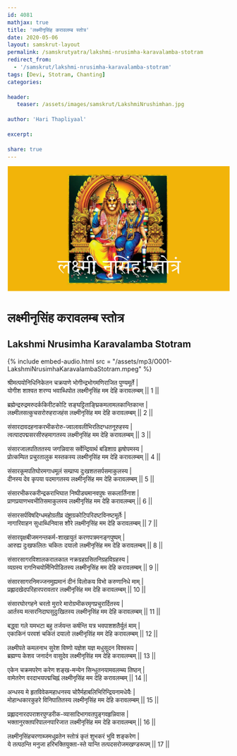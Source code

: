 ```yaml
---    
id: 4081    
mathjax: true    
title: 'लक्ष्मीनृसिंह करावलम्ब स्तोत्र'    
date: 2020-05-06    
layout: samskrut-layout 
permalink: /samskrutyatra/lakshmi-nrusimha-karavalamba-stotram
redirect_from: 
  - '/samskrut/lakshmi-nrusimha-karavalamba-stotram'
tags: [Devi, Stotram, Chanting]    
categories:    
    
header:    
   teaser: /assets/images/samskrut/LakshmiNrushimhan.jpg    
    
author: 'Hari Thapliyaal'    
    
excerpt:    
    
share: true    
---    
```

    
![](/assets/images/samskrut/LakshmiNrushimhan.jpg)    
    
# लक्ष्मीनृसिंह करावलम्ब स्तोत्र     
## Lakshmi Nrusimha Karavalamba Stotram    
    
{% include embed-audio.html src = "/assets/mp3/O001-LakshmiNrusimhaKaravalambaStotram.mpeg" %}     
    
    
    
श्रीमत्पयोनिधिनिकेतन चक्रपाणे भोगीन्द्रभोगमणिराजित पुण्यमूर्ते |    
योगीश शाश्वत शरण्य भवाब्धिपोत लक्ष्मीनृसिंह मम देहि करावलम्बम् || 1 ||    
    
ब्रह्मेन्द्ररुद्रमरुदर्ककिरीटकोटि सङ्घट्टिताङ्घ्रिकमलामलकान्तिकान्त |    
लक्ष्मीलसत्कुचसरोरुहराजहंस लक्ष्मीनृसिंह मम देहि करावलम्बम् || 2 ||    
    
संसारदावदहनाकरभीकरोरु-ज्वालावलीभिरतिदग्धतनूरुहस्य |    
त्वत्पादपद्मसरसीरुहमागतस्य लक्ष्मीनृसिंह मम देहि करावलम्बम् || 3 ||    
    
संसारजालपतिततस्य जगन्निवास सर्वेन्द्रियार्थ बडिशाग्र झषोपमस्य |    
प्रोत्कम्पित प्रचुरतालुक मस्तकस्य लक्ष्मीनृसिंह मम देहि करावलम्बम् || 4 ||    
    
संसारकूमपतिघोरमगाधमूलं सम्प्राप्य दुःखशतसर्पसमाकुलस्य |    
दीनस्य देव कृपया पदमागतस्य लक्ष्मीनृसिंह मम देहि करावलम्बम् || 5 ||    
    
संसारभीकरकरीन्द्रकराभिघात निष्पीड्यमानवपुषः सकलार्तिनाश |    
प्राणप्रयाणभवभीतिसमाकुलस्य लक्ष्मीनृसिंह मम देहि करावलम्बम् || 6 ||    
    
संसारसर्पविषदिग्धमहोग्रतीव्र दंष्ट्राग्रकोटिपरिदष्टविनष्टमूर्तेः |    
नागारिवाहन सुधाब्धिनिवास शौरे लक्ष्मीनृसिंह मम देहि करावलम्बम् || 7 ||    
    
संसारवृक्षबीजमनन्तकर्म-शाखायुतं करणपत्रमनङ्गपुष्पम् |    
आरुह्य दुःखफलितः चकितः दयालो लक्ष्मीनृसिंह मम देहि करावलम्बम् || 8 ||    
    
संसारसागरविशालकरालकाल नक्रग्रहग्रसितनिग्रहविग्रहस्य |    
व्यग्रस्य रागनिचयोर्मिनिपीडितस्य लक्ष्मीनृसिंह मम देहि करावलम्बम् || 9 ||    
    
संसारसागरनिमज्जनमुह्यमानं दीनं विलोकय विभो करुणानिधे माम् |    
प्रह्लादखेदपरिहारपरावतार लक्ष्मीनृसिंह मम देहि करावलम्बम् || 10 ||    
    
संसारघोरगहने चरतो मुरारे मारोग्रभीकरमृगप्रचुरार्दितस्य |    
आर्तस्य मत्सरनिदाघसुदुःखितस्य लक्ष्मीनृसिंह मम देहि करावलम्बम् || 11 ||    
    
बद्ध्वा गले यमभटा बहु तर्जयन्त कर्षन्ति यत्र भवपाशशतैर्युतं माम् |    
एकाकिनं परवशं चकितं दयालो लक्ष्मीनृसिंह मम देहि करावलम्बम् || 12 ||    
    
लक्ष्मीपते कमलनाभ सुरेश विष्णो यज्ञेश यज्ञ मधुसूदन विश्वरूप |    
ब्रह्मण्य केशव जनार्दन वासुदेव लक्ष्मीनृसिंह मम देहि करावलम्बम् || 13 ||    
    
एकेन चक्रमपरेण करेण शङ्ख-मन्येन सिन्धुतनयामवलम्ब्य तिष्ठन् |    
वामेतरेण वरदाभयपद्मचिह्नं लक्ष्मीनृसिंह मम देहि करावलम्बम् || 14 ||    
    
अन्धस्य मे हृतविवेकमहाधनस्य चोरैर्महाबलिभिरिन्द्रियनामधेयैः |    
मोहान्धकारकुहरे विनिपातितस्य लक्ष्मीनृसिंह मम देहि करावलम्बम् || 15 ||    
    
प्रह्लादनारदपराशरपुण्डरीक-व्यासादिभागवतपुङ्गवहृन्निवास |    
भक्तानुरक्तपरिपालनपारिजात लक्ष्मीनृसिंह मम देहि करावलम्बम् || 16 ||    
    
लक्ष्मीनृसिंहचरणाब्जमधुव्रतेन स्तोत्रं कृतं शुभकरं भुवि शङ्करेण |    
ये तत्पठन्ति मनुजा हरिभक्तियुक्ता-स्ते यान्ति तत्पदसरोजमखण्डरूपम् || 17 ||    

